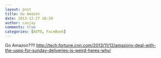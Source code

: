 ```yaml
---
layout: post
title: Go Amazon
date: 2013-12-27 16:29
author: casjay
comments: true
categories: [AUTO, FaceBook]
---
```


Go Amazon??!! <http://tech.fortune.cnn.com/2013/11/12/amazons-deal-with-the-usps-for-sunday-deliveries-is-weird-heres-why/>  
